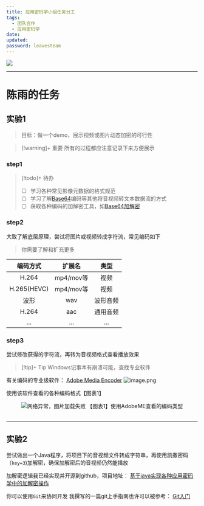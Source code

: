 ```yaml
---
title: 应用密码学小组任务分工
tags:
  - 团队合作
  - 应用密码学
date:
updated:
password: leavesteam
---
```


![](https://leaves520-1326362500.cos.ap-nanjing.myqcloud.com/20241023101313.png)

---

# 陈雨的任务

## 实验1

> 目标：做一个demo，展示视频或图片动态加密的可行性

> [!warning]+ 重要
> 所有的过程都应注意记录下来方便展示

### **step1**

> [!todo]+ 待办
> 
> - [ ] 学习各种常见影像元数据的格式规范
> - [ ] 学习了解[Base64](https://en.wikipedia.org/wiki/Base64)编码等其他将音视频转文本数据流的方式
> - [ ] 获取各种编码的加解密工具，如[Base64加解密](https://www.base64decode.org/)

### **step2**

大致了解底层原理，尝试将图片或视频转成字符流，常见编码如下

> 你需要了解和扩充更多

| 编码方式        | 扩展名      | 类型   |
|:-----------:|:--------:|:----:|
| H.264       | mp4/mov等 | 视频   |
| H.265(HEVC) | mp4/mov等 | 视频   |
| 波形          | wav      | 波形音频 |
| H.264       | aac      | 通用音频 |
| ...         | ...      | ...  |

### **step3**

尝试修改获得的字符流，再转为音视频格式查看播放效果

> [!tip]+ Tip
> Windows记事本有崩溃可能，查找专业软件

有关编码的专业级软件：
[Adobe Media Encoder](https://helpx.adobe.com/cn/media-encoder/using/overview-media-encoder-user-interface.html)
![image.png](https://leaves520-1326362500.cos.ap-nanjing.myqcloud.com/20241023101115.png)

使用该软件查看的各种编码格式【图表1】

<div style="text-align: center;">
    <img src="https://leaves520-1326362500.cos.ap-nanjing.myqcloud.com/20241023101603.png"
         alt="网络异常，图片加载失败"> 
        【图表1】使用AdobeME查看的编码类型
</div><br>

---

## 实验2

尝试做出一个Java程序，将项目下的音视频文件转成字符串，再使用凯撒密码（`key=3`)加解密，确保加解密后的音视频仍然能播放

加解密逻辑我已经实现并开源到github，项目地址：
[基于java实现各种应用密码学中的加解密操作](https://github.com/LeavesWebber/LeavesEncryption)

你可以使用`Git`来协同开发
我撰写的一篇git上手指南也许可以被参考：
[Git入门](Git入门.md)
